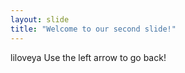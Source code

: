 ```yaml
---
layout: slide
title: "Welcome to our second slide!"
---
```

liloveya
Use the left arrow to go back!
